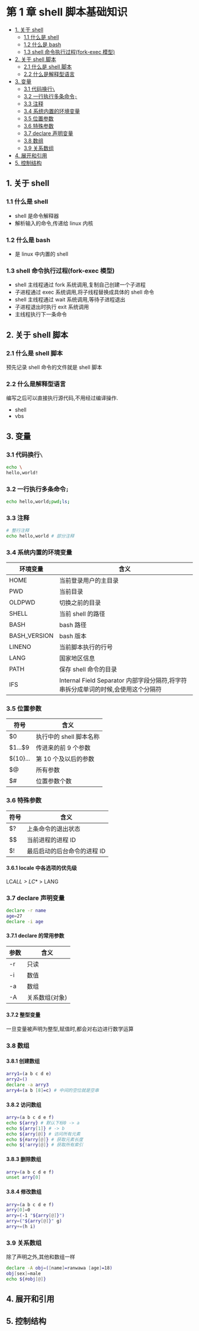 # 第 1 章 shell 脚本基础知识

- [1. 关于 shell](#1-关于-shell)
  - [1.1 什么是 shell](#11-什么是-shell)
  - [1.2 什么是 bash](#12-什么是-bash)
  - [1.3 shell 命令执行过程(fork-exec 模型)](#13-shell-命令执行过程fork-exec-模型)
- [2. 关于 shell 脚本](#2-关于-shell-脚本)
  - [2.1 什么是 shell 脚本](#21-什么是-shell-脚本)
  - [2.2 什么是解释型语言](#22-什么是解释型语言)
- [3. 变量](#3-变量)
  - [3.1 代码换行`\`](#31-代码换行)
  - [3.2 一行执行多条命令`;`](#32-一行执行多条命令)
  - [3.3 注释](#33-注释)
  - [3.4 系统内置的环境变量](#34-系统内置的环境变量)
  - [3.5 位置参数](#35-位置参数)
  - [3.6 特殊参数](#36-特殊参数)
  - [3.7 declare 声明变量](#37-declare-声明变量)
  - [3.8 数组](#38-数组)
  - [3.9 关系数组](#39-关系数组)
- [4. 展开和引用](#4-展开和引用)
- [5. 控制结构](#5-控制结构)

## 1. 关于 shell

### 1.1 什么是 shell

- shell 是命令解释器
- 解析输入的命令,传递给 linux 内核

### 1.2 什么是 bash

- 是 linux 中内置的 shell

### 1.3 shell 命令执行过程(fork-exec 模型)

- shell 主线程通过 fork 系统调用,复制自己创建一个子进程
- 子进程通过 exec 系统调用,将子线程替换成具体的 shell 命令
- shell 主线程通过 wait 系统调用,等待子进程退出
- 子进程退出时执行 exit 系统调用
- 主线程执行下一条命令

## 2. 关于 shell 脚本

### 2.1 什么是 shell 脚本

预先记录 shell 命令的文件就是 shell 脚本

### 2.2 什么是解释型语言

编写之后可以直接执行源代码,不用经过编译操作.

- shell
- vbs

## 3. 变量

### 3.1 代码换行`\`

```bash
echo \
hello,world!
```

### 3.2 一行执行多条命令`;`

```bash
echo hello,world;pwd;ls;
```

### 3.3 注释

```bash
# 整行注释
echo hello,world # 部分注释
```

### 3.4 系统内置的环境变量

| 环境变量     | 含义                                                                              |
| ------------ | --------------------------------------------------------------------------------- |
| HOME         | 当前登录用户的主目录                                                              |
| PWD          | 当前目录                                                                          |
| OLDPWD       | 切换之前的目录                                                                    |
| SHELL        | 当前 shell 的路径                                                                 |
| BASH         | bash 路径                                                                         |
| BASH_VERSION | bash 版本                                                                         |
| LINENO       | 当前脚本执行的行号                                                                |
| LANG         | 国家地区信息                                                                      |
| PATH         | 保存 shell 命令的目录                                                             |
| IFS          | Internal Field Separator 内部字段分隔符,将字符串拆分成单词的时候,会使用这个分隔符 |

### 3.5 位置参数

| 符号      | 含义                    |
| --------- | ----------------------- |
| \$0       | 执行中的 shell 脚本名称 |
| \$1...\$9 | 传进来的前 9 个参数     |
| \${10}... | 第 10 个及以后的参数    |
| \$@       | 所有参数                |
| \$#       | 位置参数个数            |

### 3.6 特殊参数

| 符号 | 含义                        |
| ---- | --------------------------- |
| \$?  | 上条命令的退出状态          |
| \$\$ | 当前进程的进程 ID           |
| \$!  | 最后启动的后台命令的进程 ID |

#### 3.6.1 locale 中各选项的优先级

LC*ALL > LC*\* > LANG

### 3.7 declare 声明变量

```bash
declare -r name
age=27
declare -i age
```

#### 3.7.1 declare 的常用参数

| 参数 | 含义           |
| ---- | -------------- |
| -r   | 只读           |
| -i   | 数值           |
| -a   | 数组           |
| -A   | 关系数组(对象) |

#### 3.7.2 整型变量

一旦变量被声明为整型,赋值时,都会对右边进行数学运算

### 3.8 数组

#### 3.8.1 创建数组

```bash
arry1=(a b c d e)
arry2=()
declare -a arry3
arry4=(a b [8]=c) # 中间的空位就是空串
```

#### 3.8.2 访问数组

```bash
arry=(a b c d e f)
echo ${arry} # 默认下标0 -> a
echo ${arry[1]} # -> b
echo ${arry[@]} # 访问所有元素
echo ${#arry[@]} # 获取元素长度
echo ${!arry[@]} # 获取所有索引
```

#### 3.8.3 删除数组

```bash
arry=(a b c d e f)
unset arry[0]
```

#### 3.8.4 修改数组

```bash
arry=(a b c d e f)
arry[0]=0
arry=(-1 "${arry[@]}")
arry=("${arry[@]}" g)
arry+=(h i)
```

### 3.9 关系数组

除了声明之外,其他和数组一样

```bash
declare -A obj=([name]=ranwawa [age]=18)
obj[sex]=male
echo ${#obj[@]}
```

## 4. 展开和引用

## 5. 控制结构
